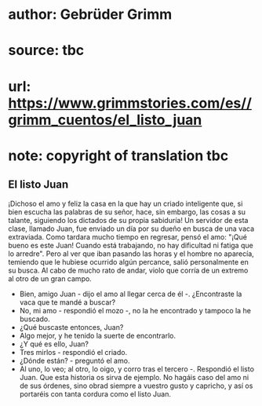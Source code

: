 # author: Gebrüder Grimm
# source: tbc
# url: https://www.grimmstories.com/es//grimm_cuentos/el_listo_juan
# note: copyright of translation tbc

## El listo Juan 

¡Dichoso el amo y feliz la casa en la que hay un criado inteligente que,
si bien escucha las palabras de su señor, hace, sin embargo, las cosas a
su talante, siguiendo los dictados de su propia sabiduría! Un servidor
de esta clase, llamado Juan, fue enviado un día por su dueño en busca de
una vaca extraviada. Como tardara mucho tiempo en regresar, pensó el
amo: "¡Qué bueno es este Juan! Cuando está trabajando, no hay
dificultad ni fatiga que lo arredre". Pero al ver que iban pasando las
horas y el hombre no aparecía, temiendo que le hubiese ocurrido algún
percance, salió personalmente en su busca. Al cabo de mucho rato de
andar, violo que corría de un extremo al otro de un gran campo.
- Bien, amigo Juan - dijo el amo al llegar cerca de él -. ¿Encontraste
la vaca que te mandé a buscar?
- No, mi amo - respondió el mozo -, no la he encontrado y tampoco la he
buscado.
- ¿Qué buscaste entonces, Juan?
- Algo mejor, y he tenido la suerte de encontrarlo.
- ¿Y qué es ello, Juan?
- Tres mirlos - respondió el criado.
- ¿Dónde están? - preguntó el amo.
- Al uno, lo veo; al otro, lo oigo, y corro tras el tercero -. Respondió
el listo Juan.
Que esta historia os sirva de ejemplo. No hagáis caso del amo ni de sus
órdenes, sino obrad siempre a vuestro gusto y capricho, y así os
portaréis con tanta cordura como el listo Juan.
